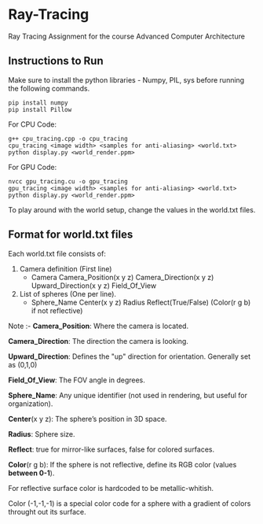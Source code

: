 # Ray-Tracing
Ray Tracing Assignment for the course Advanced Computer Architecture

## Instructions to Run
Make sure to install the python libraries - Numpy, PIL, sys before running the following commands.  
```
pip install numpy
pip install Pillow
```
For CPU Code:
```
g++ cpu_tracing.cpp -o cpu_tracing
cpu_tracing <image width> <samples for anti-aliasing> <world.txt>
python display.py <world_render.ppm>
```
For GPU Code:
```
nvcc gpu_tracing.cu -o gpu_tracing
gpu_tracing <image width> <samples for anti-aliasing> <world.txt>
python display.py <world_render.ppm>
```

To play around with the world setup, change the values in the world.txt files. 

## Format for world.txt files
Each world.txt file consists of:
1. Camera definition (First line)
   - Camera Camera_Position(x y z) Camera_Direction(x y z) Upward_Direction(x y z) Field_Of_View
2. List of spheres (One per line).
   - Sphere_Name Center(x y z) Radius Reflect(True/False) (Color(r g b) if not reflective)

Note :- 
**Camera_Position**: Where the camera is located.

**Camera_Direction**: The direction the camera is looking.

**Upward_Direction**: Defines the "up" direction for orientation. Generally set as (0,1,0)

**Field_Of_View**: The FOV angle in degrees.

**Sphere_Name**: Any unique identifier (not used in rendering, but useful for organization).

**Center**(x y z): The sphere’s position in 3D space.

**Radius**: Sphere size.

**Reflect**: true for mirror-like surfaces, false for colored surfaces.

**Color**(r g b): If the sphere is not reflective, define its RGB color (values **between 0-1**).

For reflective surface color is hardcoded to be metallic-whitish. 

Color (-1,-1,-1) is a special color code for a sphere with a gradient of colors throught out its surface. 
